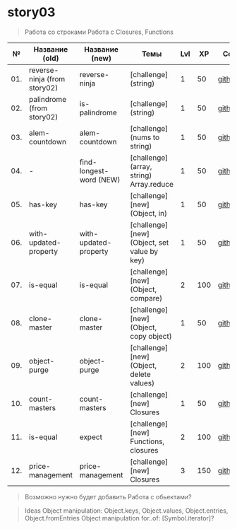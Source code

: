 # story03

> Работа со строками
> Работа с Closures, Functions

| №   | Название (old)               | Название (new)          | Темы                                         | Lvl | XP  | Ссылка                                          |      |
| --- | ---------------------------- | ----------------------- | -------------------------------------------- | --- | --- | ----------------------------------------------- | ---- |
| 01. | reverse-ninja (from story02) | reverse-ninja           | [challenge] (string)                         | 1   | 50  | [github.com](./reverse-ninja/README.md)         | ✅   |
| 02. | palindrome (from story02)    | is-palindrome           | [challenge] (string)                         | 1   | 50  | [github.com](./is-palindrome/README.md)         | ✅   |
| 03. | alem-countdown               | alem-countdown          | [challenge] (nums to string)                 | 1   | 50  | [github.com](./alem-countdown/README.md)        | ✅   |
| 04. | -                            | find-longest-word (NEW) | [challenge] (array, string) Array.reduce     | 1   | 50  | [github.com](./find-longest-word/README.md)     | ✅   |
| 05. | has-key                      | has-key                 | [challenge] [new] (Object, in)               | 1   | 50  | [github.com](./has-key/README.md)               | ✅🆕 |
| 06. | with-updated-property        | with-updated-property   | [challenge] [new] (Object, set value by key) | 1   | 50  | [github.com](./with-updated-property/README.md) | ✅🆕 |
| 07. | is-equal                     | is-equal                | [challenge] [new] (Object, compare)          | 2   | 100 | [github.com](./is-equal/README.md)              | ✅🆕 |
| 08. | clone-master                 | clone-master            | [challenge] [new] (Object, copy object)      | 1   | 50  | [github.com](./clone-master/README.md)          | ✅🆕 |
| 09. | object-purge                 | object-purge            | [challenge] [new] (Object, delete values)    | 2   | 100 | [github.com](./object-purge/README.md)          | ✅   |
| 10. | count-masters                | count-masters           | [challenge] [new] Closures                   | 1   | 50  | [github.com](./count-masters/README.md)         | ✅   |
| 11. | is-equal                     | expect                  | [challenge] [new] Functions, closures        | 2   | 100 | [github.com](./expect/README.md)                | ✅   |
| 12. | price-management             | price-management        | [challenge] [new] Closures                   | 3   | 150 | [github.com](./price-management/README.md)      | ✅   |

> Возможно нужно будет добавить
> Работа с обьектами?

> Ideas
> Object manipulation: Object.keys, Object.values, Object.entries, Object.fromEntries
> Object manipulation for..of: [Symbol.iterator]?
